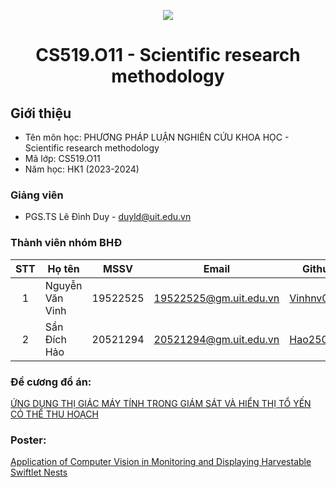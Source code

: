 <p align="center">
  <a href="https://www.uit.edu.vn/"><img src="https://www.uit.edu.vn/sites/vi/files/banner.png"></a>
<h1 align="center"><b>CS519.O11 - Scientific research methodology</b></h1>

## Giới thiệu
* Tên môn học: PHƯƠNG PHÁP LUẬN NGHIÊN CỨU KHOA HỌC - Scientific research methodology
* Mã lớp: CS519.O11
* Năm học: HK1 (2023-2024)

### Giảng viên
* PGS.TS Lê Đình Duy - duyld@uit.edu.vn

### Thành viên nhóm BHĐ

| STT | Họ tên | MSSV | Email | Github |
| :---: | --- | --- | --- | --- |
| 1 | Nguyễn Văn Vinh | 19522525 | 19522525@gm.uit.edu.vn | [Vinhnv0901](https://github.com/Vinhnv0901) |
| 2 | Sần Đích Hảo | 20521294 | 20521294@gm.uit.edu.vn | [Hao250202](https://github.com/Hao250202) |

### Đề cương đồ án:
[ỨNG DỤNG THỊ GIÁC MÁY TÍNH TRONG GIÁM SÁT VÀ HIỂN THỊ TỔ YẾN CÓ THỂ THU HOẠCH](https://docs.google.com/document/d/10H0VEZ52-bK4pgW1F6dbc3EHfa0OgPeD3vKz1P0cTbo/edit)

### Poster:
[Application of Computer Vision in Monitoring and Displaying Harvestable Swiftlet Nests](https://docs.google.com/presentation/d/1bBj5ylAh0YpOlh5sBI9oMTVqQDewmtwGhDB01Do0PWQ/edit#slide=id.g2b30edae33a_0_1032)
